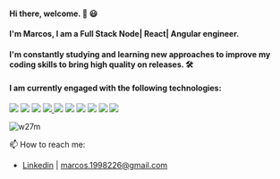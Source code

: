 #### Hi there, welcome. 👋 😃 
#### I'm Marcos, I am a Full Stack Node| React| Angular engineer. 
#### I'm constantly studying and learning new approaches to improve my coding skills to bring high quality on releases. 🛠️


#### I am currently engaged with the following technologies:

<a href="https://developer.mozilla.org/en-US/docs/Glossary/HTML5" /> <img src="https://img.shields.io/badge/HTML5-E34F26?style=for-the-badge&logo=html5&logoColor=white" /></a> <a href="https://developer.mozilla.org/en-US/docs/Glossary/CSS" /> <img src="https://img.shields.io/badge/CSS3-1572B6?style=for-the-badge&logo=css3&logoColor=white" /></a> <a href="https://developer.mozilla.org/en-US/docs/Glossary/javaScript" /> <img src="https://img.shields.io/badge/JavaScript-F7DF1E?style=for-the-badge&logo=javascript&logoColor=black" /></a> <a href="https://www.typescriptlang.org/docs/handbook/typescript-in-5-minutes.html" /> <img src="https://img.shields.io/badge/TypeScript-007ACC?style=for-the-badge&logo=typescript&logoColor=white" /></a><a href="https://reactjs.org/" /> <img src="https://img.shields.io/badge/React-20232A?style=for-the-badge&logo=react&logoColor=61DAFB" /></a> <a href="https://redux.js.org/introduction/getting-started" /> <img src="https://img.shields.io/badge/Redux-593D88?style=for-the-badge&logo=redux&logoColor=white" /></a> <a href="https://nodejs.org/en/about/" /> <img src="https://img.shields.io/badge/Node.js-43853D?style=for-the-badge&logo=node-dot-js&logoColor=white" /></a> <a href="https://www.mysql.com/about/"> <img src="https://img.shields.io/badge/MySQL-00000F?style=for-the-badge&logo=mysql&logoColor=white" /></a> <a href="https://www.mongodb.com/what-is-mongodb" /> <img src="https://img.shields.io/badge/MongoDB-4EA94B?style=for-the-badge&logo=mongodb&logoColor=white" /></a> <a href="https://www.connectingup.org/learn/articles/introduction-ubuntu" /> <img src="https://img.shields.io/badge/Ubuntu-E95420?style=for-the-badge&logo=ubuntu&logoColor=white" /></a>

<p><img align="center" src="https://github-readme-stats.vercel.app/api/top-langs?username=Marcos-Roberto-Silva&show_icons=true&locale=en&layout=compact" alt="w27m" /></p>

📫 How to reach me:
- [Linkedin](https://www.linkedin.com/in/marcos-silva-a8092224b/) | marcos.1998226@gmail.com
